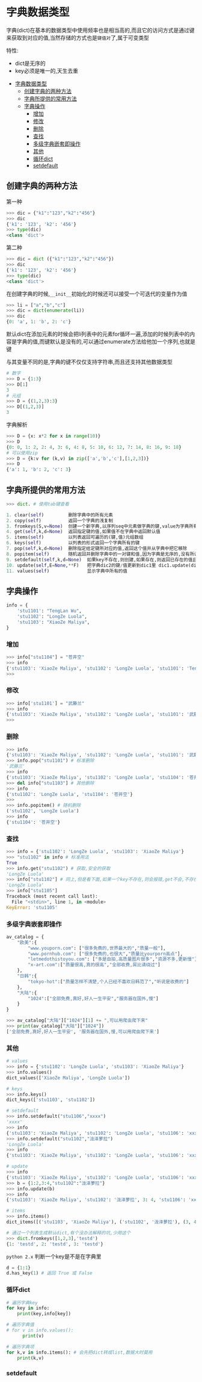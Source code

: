 # 字典数据类型

字典(dict)在基本的数据类型中使用频率也是相当高的,而且它的访问方式是通过键来获取到对应的值,当然存储的方式也是`键值对`了,属于可变类型

特性:

* dict是无序的
* key必须是唯一的,天生去重

<!-- TOC -->

- [字典数据类型](#字典数据类型)
    - [创建字典的两种方法](#创建字典的两种方法)
    - [字典所提供的常用方法](#字典所提供的常用方法)
    - [字典操作](#字典操作)
        - [增加](#增加)
        - [修改](#修改)
        - [删除](#删除)
        - [查找](#查找)
        - [多级字典嵌套即操作](#多级字典嵌套即操作)
        - [其他](#其他)
        - [循环dict](#循环dict)
        - [setdefault](#setdefault)

<!-- /TOC -->

## 创建字典的两种方法

第一种

```python
>>> dic = {"k1":"123","k2":"456"}
>>> dic
{'k1': '123', 'k2': '456'}
>>> type(dic)
<class 'dict'>
```

第二种

```python
>>> dic = dict ({"k1":"123","k2":"456"})
>>> dic
{'k1': '123', 'k2': '456'}
>>> type(dic)
<class 'dict'>
```

在创建字典的时候,`__init__`初始化的时候还可以接受一个可迭代的变量作为值

```python
>>> li = ["a","b","c"]
>>> dic = dict(enumerate(li))
>>> dic
{0: 'a', 1: 'b', 2: 'c'}
```

默认dict在添加元素的时候会把li列表中的元素for循环一遍,添加的时候列表中的内容是字典的值,而键默认是没有的,可以通过enumerate方法给他加一个序列,也就是键

与其变量不同的是,字典的键不仅仅支持字符串,而且还支持其他数据类型

```python
# 数字
>>> D = {1:3}
>>> D[1]
3
# 元组
>>> D = {(1,2,3):3}
>>> D[(1,2,3)]
3
```

字典解析

```python
>>> D = {x: x*2 for x in range(10)}
>>> D
{0: 0, 1: 2, 2: 4, 3: 6, 4: 8, 5: 10, 6: 12, 7: 14, 8: 16, 9: 18}
# 可以使用zip
>>> D = {k:v for (k,v) in zip(['a','b','c'],[1,2,3])}
>>> D
{'a': 1, 'b': 2, 'c': 3}
```

## 字典所提供的常用方法

```python
>>> dict. # 使用tab键查看

1. clear(self)         删除字典中的所有元素
2. copy(self)          返回一个字典的浅复制
3. fromkeys(S,v=None)  创建一个新字典,以序列seq中元素做字典的键,value为字典所有键对应的初始值
4. get(self,k,d=None)  返回指定键的值,如果值不在字典中返回默认值
5. items(self)         以列表返回可遍历的(键,值)元组数组
6. keys(self)          以列表的形式返回一个字典所有的键
7. pop(self,k,d=None)  删除指定给定键所对应的值,返回这个值并从字典中把它移除
8. popitem(self)       随机返回并删除字典中的一对键和值,因为字典是无序的,没有所谓的"最后一项"或是其他顺序
9. setdefault(self,k,d=None)  如果key不存在,则创建,如果存在,则返回已存在的值且不修改
10. update(self,E=None,**F)   把字典dic2的键/值更新到dic1里 dic1.update(dic2)
11. values(self)              显示字典中所有的值
```

## 字典操作

```python
info = {
    'stu1101': "TengLan Wu",
    'stu1102': "LongZe Luola",
    'stu1103': "XiaoZe Maliya",
}
```

### 增加

```python
>>> info["stu1104"] = "苍井空"
>>> info
{'stu1103': 'XiaoZe Maliya', 'stu1102': 'LongZe Luola', 'stu1101': 'TengLan Wu', 'stu1104': '苍井空'}
>>>
```

### 修改

```python
>>> info['stu1101'] = "武藤兰"
>>> info
{'stu1103': 'XiaoZe Maliya', 'stu1102': 'LongZe Luola', 'stu1101': '武藤兰', 'stu1104': '苍井空'}
>>>
```

### 删除

```python
>>> info
{'stu1103': 'XiaoZe Maliya', 'stu1102': 'LongZe Luola', 'stu1101': '武藤兰', 'stu1104': '苍井空'}
>>> info.pop("stu1101") # 标准删除
'武藤兰'
>>> info
{'stu1103': 'XiaoZe Maliya', 'stu1102': 'LongZe Luola', 'stu1104': '苍井空'}
>>> del info["stu1103"] # 其他删除
>>> info
{'stu1102': 'LongZe Luola', 'stu1104': '苍井空'}
>>>
>>> info.popitem() # 随机删除
('stu1102', 'LongZe Luola')
>>> info
{'stu1104': '苍井空'}
```

### 查找

```python
>>> info = {'stu1102': 'LongZe Luola', 'stu1103': 'XiaoZe Maliya'}
>>> "stu1102" in info # 标准用法
True
>>> info.get("stu1102") # 获取,安全的获取
'LongZe Luola'
>>> info["stu1102"] # 同上,但是看下面,如果一个key不存在,则会报错,get不会,不存在只会返回None
'LongZe Luola'
>>> info["stu1105"]
Traceback (most recent call last):
  File "<stdin>", line 1, in <module>
KeyError: 'stu1105'
```

### 多级字典嵌套即操作

```python
av_catalog = {
    "欧美":{
        "www.youporn.com": ["很多免费的,世界最大的","质量一般"],
        "www.pornhub.com": ["很多免费的,也很大","质量比yourporn高点"],
        "letmedothistoyou.com": ["多是自拍,高质量图片很多","资源不多,更新慢"],
        "x-art.com":["质量很高,真的很高","全部收费,屌比请绕过"]
    },
    "日韩":{
        "tokyo-hot":["质量怎样不清楚,个人已经不喜欢日韩范了","听说是收费的"]
    },
    "大陆":{
        "1024":["全部免费,真好,好人一生平安","服务器在国外,慢"]
    }
}

>>> av_catalog["大陆"]["1024"][1] += ",可以用爬虫爬下来"
>>> print(av_catalog["大陆"]["1024"])
['全部免费,真好,好人一生平安', '服务器在国外,慢,可以用爬虫爬下来']
```

### 其他

```python
# values
>>> info = {'stu1102': 'LongZe Luola', 'stu1103': 'XiaoZe Maliya'}
>>> info.values()
dict_values(['XiaoZe Maliya', 'LongZe Luola'])

# keys
>>> info.keys()
dict_keys(['stu1103', 'stu1102'])

# setdefault
>>> info.setdefault("stu1106","xxxx")
'xxxx'
>>> info
{'stu1103': 'XiaoZe Maliya', 'stu1102': 'LongZe Luola', 'stu1106': 'xxxx'}
>>> info.setdefault("stu1102","泷泽萝拉")
'LongZe Luola'
>>> info
{'stu1103': 'XiaoZe Maliya', 'stu1102': 'LongZe Luola', 'stu1106': 'xxxx'}

# update
>>> info
{'stu1103': 'XiaoZe Maliya', 'stu1102': 'LongZe Luola', 'stu1106': 'xxxx'}
>>> b = {1:2,3:4,"stu1102":"泷泽萝拉"}
>>> info.update(b)
>>> info
{'stu1103': 'XiaoZe Maliya', 'stu1102': '泷泽萝拉', 3: 4, 'stu1106': 'xxxx', 1: 2}

# items
>>> info.items()
dict_items([('stu1103', 'XiaoZe Maliya'), ('stu1102', '泷泽萝拉'), (3, 4), ('stu1106', 'xxxx'), (1, 2)])

# 通过一个列表生成默认dict,有个没办法解释的坑,少用这个
>>> dict.fromkeys([1,2,3],'testd')
{1: 'testd', 2: 'testd', 3: 'testd'}
```

`python 2.x` 判断一个key是不是在字典里

```python
d = {1:1}
d.has_key(1) # 返回 True 或 False
```

### 循环dict

```python
# 遍历字典key
for key in info:
    print(key,info[key])

# 遍历字典值
# for v in info.values():
      print(v)

# 遍历字典项
for k,v in info.items(): # 会先把dict转成list,数据大时莫用
    print(k,v)
```

### setdefault
